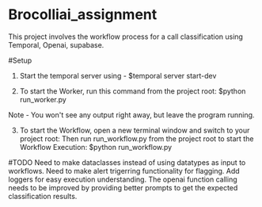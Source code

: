 # Brocolliai_assignment
This project involves the workflow process for a call classification using Temporal, Openai, supabase. 

#Setup 
1) Start the temporal server using - $temporal server start-dev
   
2) To start the Worker, run this command from the project root: $python run_worker.py

  Note - You won't see any output right away, but leave the program running.

3) To start the Workflow, open a new terminal window and switch to your project root: Then run run_workflow.py from the project root to start the Workflow Execution:
   $python run_workflow.py



#TODO 
Need to make dataclasses instead of using datatypes as input to workflows.
Need to make alert trigerring functionality for flagging.
Add loggers for easy execution understanding. 
The openai function calling needs to be improved by providing better prompts to get the expected classification results. 
